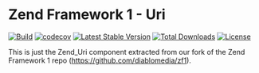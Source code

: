 # Zend Framework 1 - Uri

[![Build](https://github.com/diablomedia/zf1-uri/workflows/Build/badge.svg?event=push)](https://github.com/diablomedia/zf1-uri/actions?query=workflow%3ABuild+event%3Apush)
[![codecov](https://codecov.io/gh/diablomedia/zf1-uri/branch/master/graph/badge.svg)](https://codecov.io/gh/diablomedia/zf1-uri)
[![Latest Stable Version](https://poser.pugx.org/diablomedia/zendframework1-uri/v/stable)](https://packagist.org/packages/diablomedia/zendframework1-uri)
[![Total Downloads](https://poser.pugx.org/diablomedia/zendframework1-uri/downloads)](https://packagist.org/packages/diablomedia/zendframework1-uri)
[![License](https://poser.pugx.org/diablomedia/zendframework1-uri/license)](https://packagist.org/packages/diablomedia/zendframework1-uri)

This is just the Zend_Uri component extracted from our fork of the Zend Framework 1 repo (https://github.com/diablomedia/zf1).
